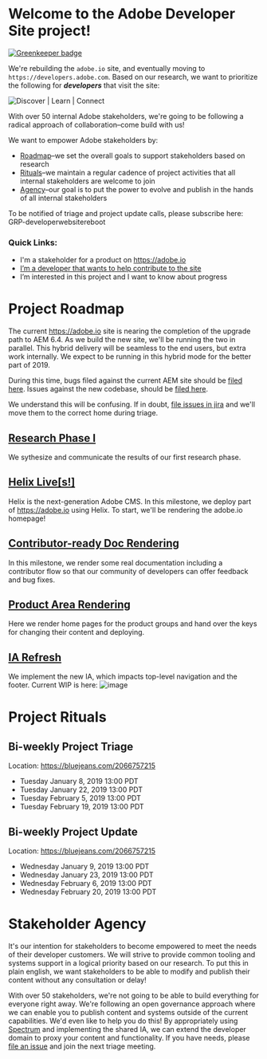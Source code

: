 # Welcome to the Adobe Developer Site project!

[![Greenkeeper badge](https://badges.greenkeeper.io/adobe/Adobe-Developer-Site.svg?token=8a062aec3fe457f781df2eb5158dac49f64724b59bbb338dfe97a4aecda23a48&ts=1544188985618)](https://greenkeeper.io/)

We're rebuilding the `adobe.io` site, and eventually moving to `https://developers.adobe.com`. Based on our research, we want to prioritize the following for ***developers*** that visit the site:

![Discover | Learn | Connect](https://user-images.githubusercontent.com/25260/49473633-73e8f680-f7c7-11e8-8b64-5731cbca5d70.png)

With over 50 internal Adobe stakeholders, we're going to be following a radical approach of collaboration–come build with us!

We want to empower Adobe stakeholders by:
 * [Roadmap](#project-roadmap)–we set the overall goals to support stakeholders based on research
 * [Rituals](#project-rituals)–we maintain a regular cadence of project activities that all internal stakeholders are welcome to join
 * [Agency](#stakeholder-agency)–our goal is to put the power to evolve and publish in the hands of all internal stakeholders

To be notified of triage and project update calls, please subscribe here: GRP-developerwebsitereboot

### Quick Links:

 * I'm a stakeholder for a product on https://adobe.io
 * [I’m a developer that wants to help contribute to the site](https://github.com/adobe/Adobe-Developer-Site/blob/master/CONTRIBUTING.md)
 * I’m interested in this project and I want to know about progress

# Project Roadmap

The current https://adobe.io site is nearing the completion of the upgrade path to AEM 6.4. As we build the new site, we'll be running the two in parallel. This hybrid delivery will be seamless to the end users, but extra work internally. We expect to be running in this hybrid mode for the better part of 2019.

During this time, bugs filed against the current AEM site should be [filed here](https://jira.corp.adobe.com/projects/DEVEP/issues/DEVEP-925). Issues against the new codebase, should be [filed here](https://github.com/adobe/Adobe-Developer-Site/issues/new).

We understand this will be confusing. If in doubt, [file issues in jira](https://jira.corp.adobe.com/projects/DEVEP/issues/DEVEP-925) and we'll move them to the correct home during triage.

## [Research Phase I](https://github.com/adobe/Adobe-Developer-Site/milestone/6)

We sythesize and communicate the results of our first research phase.

## [Helix Live[s!]](https://github.com/adobe/Adobe-Developer-Site/milestone/5)

Helix is the next-generation Adobe CMS. In this milestone, we deploy part of https://adobe.io using Helix. To start, we'll be rendering the adobe.io homepage!

## [Contributor-ready Doc Rendering](https://github.com/adobe/Adobe-Developer-Site/milestone/7)

In this milestone, we render some real documentation including a contributor flow so that our community of developers can offer feedback and bug fixes.

## [Product Area Rendering](https://github.com/adobe/Adobe-Developer-Site/milestone/8)

Here we render home pages for the product groups and hand over the keys for changing their content and deploying.

## [IA Refresh](https://github.com/adobe/Adobe-Developer-Site/milestone/9)

We implement the new IA, which impacts top-level navigation and the footer. Current WIP is here:
![image](https://user-images.githubusercontent.com/25260/49478417-92092380-f7d4-11e8-9d96-41b1a63d769c.png)

# Project Rituals

## Bi-weekly Project Triage

Location: https://bluejeans.com/2066757215

 * Tuesday January 8, 2019 13:00 PDT
 * Tuesday January 22, 2019 13:00 PDT
 * Tuesday February 5, 2019 13:00 PDT
 * Tuesday February 19, 2019 13:00 PDT

## Bi-weekly Project Update

Location: https://bluejeans.com/2066757215

 * Wednesday January 9, 2019 13:00 PDT
 * Wednesday January 23, 2019 13:00 PDT
 * Wednesday February 6, 2019 13:00 PDT
 * Wednesday February 20, 2019 13:00 PDT


# Stakeholder Agency

It's our intention for stakeholders to become empowered to meet the needs of their developer customers. We will strive to provide common tooling and systems support in a logical priority based on our research. To put this in plain english, we want stakeholders to be able to modify and publish their content without any consultation or delay!

With over 50 stakeholders, we're not going to be able to build everything for everyone right away. We're following an open governance approach where we can enable you to publish content and systems outside of the current capabilities. We'd even like to help you do this! By appropriately using [Spectrum](https://spectrum.corp.adobe.com/) and implementing the shared IA, we can extend the developer domain to proxy your content and functionality. If you have needs, please [file an issue](https://github.com/adobe/Adobe-Developer-Site/issues) and join the next triage meeting.


